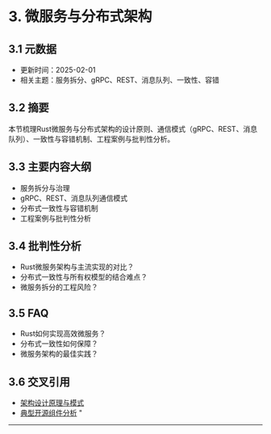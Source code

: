 ﻿# 3. 微服务与分布式架构

## 3.1 元数据

- 更新时间：2025-02-01
- 相关主题：服务拆分、gRPC、REST、消息队列、一致性、容错

## 3.2 摘要

本节梳理Rust微服务与分布式架构的设计原则、通信模式（gRPC、REST、消息队列）、一致性与容错机制、工程案例与批判性分析。

## 3.3 主要内容大纲

- 服务拆分与治理
- gRPC、REST、消息队列通信模式
- 分布式一致性与容错机制
- 工程案例与批判性分析

## 3.4 批判性分析

- Rust微服务架构与主流实现的对比？
- 分布式一致性与所有权模型的结合难点？
- 微服务拆分的工程风险？

## 3.5 FAQ

- Rust如何实现高效微服务？
- 分布式一致性如何保障？
- 微服务架构的最佳实践？

## 3.6 交叉引用

- [架构设计原理与模式](./01_architecture_principles.md)
- [典型开源组件分析](./02_open_source_components.md)
"

---
